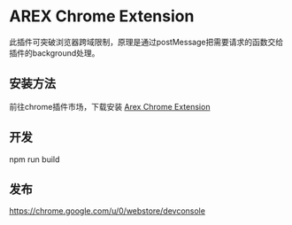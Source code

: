 # AREX Chrome Extension

此插件可突破浏览器跨域限制，原理是通过postMessage把需要请求的函数交给插件的background处理。

## 安装方法

前往chrome插件市场，下载安装 [Arex Chrome Extension](https://chrome.google.com/webstore/detail/arex-chrome-extension/jmmficadjneeekafmnheppeoehlgjdjj?hl=zh-CN)

## 开发

npm run build

## 发布

https://chrome.google.com/u/0/webstore/devconsole
